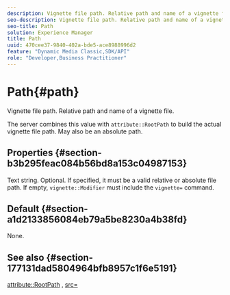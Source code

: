 ```yaml
---
description: Vignette file path. Relative path and name of a vignette file.
seo-description: Vignette file path. Relative path and name of a vignette file.
seo-title: Path
solution: Experience Manager
title: Path
uuid: 470cee37-9840-402a-bde5-ace8988996d2
feature: "Dynamic Media Classic,SDK/API"
role: "Developer,Business Practitioner"
---
```


# Path{#path}

Vignette file path. Relative path and name of a vignette file.

The server combines this value with `attribute::RootPath` to build the actual vignette file path. May also be an absolute path.

## Properties {#section-b3b295feac084b56bd8a153c04987153}

Text string. Optional. If specified, it must be a valid relative or absolute file path. If empty, `vignette::Modifier` must include the `vignette=` command.

## Default {#section-a1d2133856084eb79a5be8230a4b38fd}

None.

## See also {#section-177131dad5804964bfb8957c1f6e5191}

[attribute::RootPath](../../../../../ir-api/material-cat/image-rendering-api-ref/c-ir-material-catalog/c-ir-attributes-reference/r-ir-rootpath.md#reference-a4d7c96b62e14fcbad1740c702f160f3) , [src=](../../../../../ir-api/http-protocol/image-rendering-api-ref/c-ir-http-protocol-ref/c-ir-http-protocol-command-reference/r-ir-src.md#reference-62c98abad22149d68d405ed6aaff8272) 
